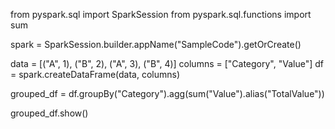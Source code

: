 from pyspark.sql import SparkSession
from pyspark.sql.functions import sum

spark = SparkSession.builder.appName("SampleCode").getOrCreate()

data = [("A", 1), ("B", 2), ("A", 3), ("B", 4)]
columns = ["Category", "Value"]
df = spark.createDataFrame(data, columns)

grouped_df = df.groupBy("Category").agg(sum("Value").alias("TotalValue")) 

grouped_df.show()
